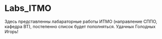 # Labs_ITMO
Здесь представленны лабараторные работы ИТМО (направление СППО, кафедра ВТ), постепенно список будет пополняться.
Удачных Голодных Игорь! 
